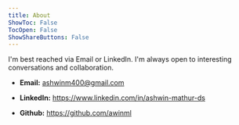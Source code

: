 ```yaml
---
title: About
ShowToc: False
TocOpen: False
ShowShareButtons: False
---
```


I'm best reached via Email or LinkedIn. I'm always open to interesting conversations and collaboration.

- **Email:** <a href="mailto:ashwinm400@gmail.com"> ashwinm400@gmail.com </a>

- **LinkedIn:** <a href="https://www.linkedin.com/in/ashwin-mathur-ds/"> https://www.linkedin.com/in/ashwin-mathur-ds</a> 

- **Github:** <a href="https://github.com/awinml"> https://github.com/awinml</a>
